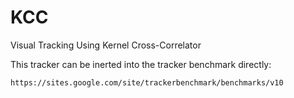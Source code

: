 # KCC
Visual Tracking Using Kernel Cross-Correlator


This tracker can be inerted into the tracker benchmark directly:

    https://sites.google.com/site/trackerbenchmark/benchmarks/v10

